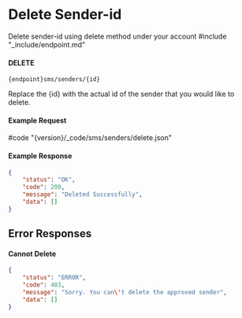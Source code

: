 # Delete Sender-id

Delete sender-id using delete method under your account
#include "_include/endpoint.md"

#### DELETE

```
{endpoint}sms/senders/{id}
```

Replace the {id} with the actual id of the sender that you would like to delete.

#### Example Request

#code "{version}/_code/sms/senders/delete.json"

#### Example Response

```json
{
    "status": "OK",
    "code": 200,
    "message": "Deleted Successfully",
    "data": []
}
```

## Error Responses
#### Cannot Delete
```json
{
    "status": "ERROR",
    "code": 403,
    "message": "Sorry. You can\'t delete the approved sender",
    "data": []
}
```

